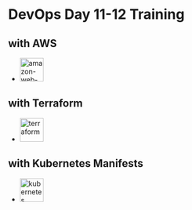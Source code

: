 # DevOps Day 11-12 Training
## with AWS
- <img width="48" height="48" src="https://img.icons8.com/color/48/amazon-web-services.png" alt="amazon-web-services"/>

## with Terraform
- <img width="48" height="48" src="https://img.icons8.com/color/48/terraform.png" alt="terraform"/>

## with Kubernetes Manifests
- <img width="48" height="48" src="https://img.icons8.com/color/48/kubernetes.png" alt="kubernetes"/>

